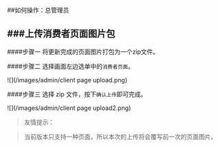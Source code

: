 ##如何操作：总管理员

###上传消费者页面图片包
---
####步骤一
将更新完成的页面图片打包为一个zip文件。

####步骤二
选择画面左边选单中的`消费者页面`。

![](/images/admin/client page upload.png)

####步骤三
选择 zip 文件，按下`确认上传`即可完成。

![](/images/admin/client page upload2.png)

>友情提示：

> 当前版本只支持一种页面，所以本次的上传将会覆写前一次的页面图片。